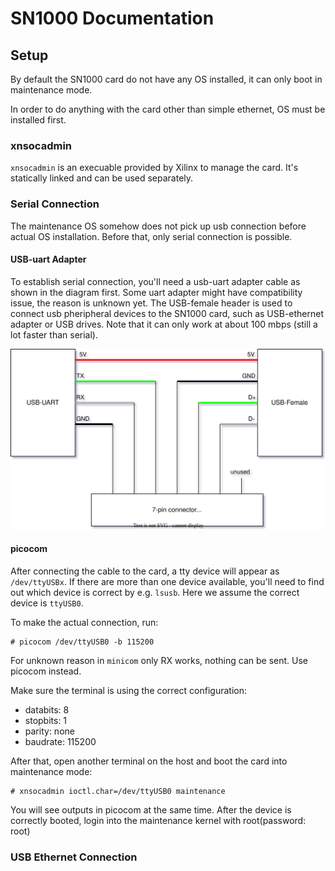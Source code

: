 # SN1000 Documentation

## Setup
By default the SN1000 card do not have any OS installed, it can only boot in maintenance mode.

In order to do anything with the card other than simple ethernet, OS must be installed first.

### xnsocadmin
`xnsocadmin` is an execuable provided by Xilinx to manage the card. It's statically linked and can be used separately.

### Serial Connection
The maintenance OS somehow does not pick up usb connection before actual OS installation. Before that, only serial connection is possible.

#### USB-uart Adapter
To establish serial connection, you'll need a usb-uart adapter cable as shown in the diagram first.
Some uart adapter might have compatibility issue, the reason is unknown yet.
The USB-female header is used to connect usb pheripheral devices to the SN1000 card, such as USB-ethernet adapter or USB drives. Note that it can only work at about 100 mbps (still a lot faster than serial).

![uart](assets/uart-cable.svg)

#### picocom
After connecting the cable to the card, a tty device will appear as `/dev/ttyUSBx`. If there are more than one device available, you'll need to find out which device is correct by e.g. `lsusb`. Here we assume the correct device is `ttyUSB0`.

To make the actual connection, run:

```
# picocom /dev/ttyUSB0 -b 115200
```

For unknown reason in `minicom` only RX works, nothing can be sent. Use picocom instead.

Make sure the terminal is using the correct configuration:
- databits: 8
- stopbits: 1
- parity: none
- baudrate: 115200

After that, open another terminal on the host and boot the card into maintenance mode:
```
# xnsocadmin ioctl.char=/dev/ttyUSB0 maintenance
```

You will see outputs in picocom at the same time. After the device is correctly booted, login into the maintenance kernel with root(password: root)

### USB Ethernet Connection

